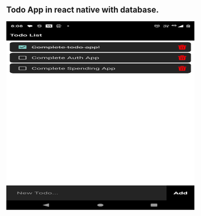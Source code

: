 ## Todo App in react native with database.
<img src="https://github.com/DipeshChouhan/TodoApp/blob/main/Screenshot_20230507-200840-102.png" width=500 height=500/>
